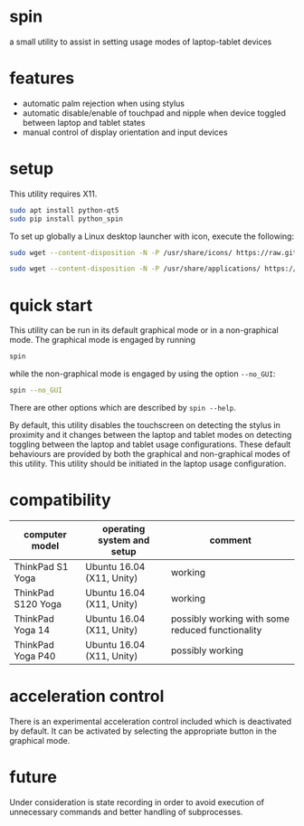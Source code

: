 # spin

a small utility to assist in setting usage modes of laptop-tablet devices

# features

- automatic palm rejection when using stylus
- automatic disable/enable of touchpad and nipple when device toggled between laptop and tablet states
- manual control of display orientation and input devices

# setup

This utility requires X11.

```Bash
sudo apt install python-qt5
sudo pip install python_spin
```

To set up globally a Linux desktop launcher with icon, execute the following:

```Bash
sudo wget --content-disposition -N -P /usr/share/icons/ https://raw.githubusercontent.com/wdbm/spin/master/python_spin/static/spin.svg

sudo wget --content-disposition -N -P /usr/share/applications/ https://raw.githubusercontent.com/wdbm/spin/master/python_spin/static/spin.desktop
```

# quick start

This utility can be run in its default graphical mode or in a non-graphical mode. The graphical mode is engaged by running

```Bash
spin
```

while the non-graphical mode is engaged by using the option `--no_GUI`:

```Bash
spin --no_GUI
```

There are other options which are described by `spin --help`.

By default, this utility disables the touchscreen on detecting the stylus in proximity and it changes between the laptop and tablet modes on detecting toggling between the laptop and tablet usage configurations. These default behaviours are provided by both the graphical and non-graphical modes of this utility. This utility should be initiated in the laptop usage configuration.

# compatibility

|**computer model**|**operating system and setup**|**comment**                                     |
|------------------|------------------------------|------------------------------------------------|
|ThinkPad S1 Yoga  |Ubuntu 16.04 (X11, Unity)     |working                                         |
|ThinkPad S120 Yoga|Ubuntu 16.04 (X11, Unity)     |working                                         |
|ThinkPad Yoga 14  |Ubuntu 16.04 (X11, Unity)     |possibly working with some reduced functionality|
|ThinkPad Yoga P40 |Ubuntu 16.04 (X11, Unity)     |possibly working                                |

# acceleration control

There is an experimental acceleration control included which is deactivated by default. It can be activated by selecting the appropriate button in the graphical mode.

# future

Under consideration is state recording in order to avoid execution of unnecessary commands and better handling of subprocesses.
